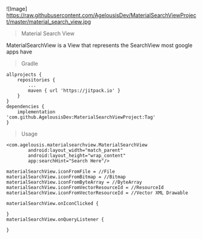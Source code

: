 ![Image] https://raw.githubusercontent.com/AgelousisDev/MaterialSearchViewProject/master/material_search_view.jpg

> Material Search View

MaterialSearchView is a View that represents the SearchView most google apps have

> Gradle
```
allprojects {
	repositories {
		...
		maven { url 'https://jitpack.io' }
	}
}
dependencies {
	implementation 'com.github.AgelousisDev:MaterialSearchViewProject:Tag'
}
```

> Usage
```
<com.agelousis.materialsearchview.MaterialSearchView
        android:layout_width="match_parent"
        android:layout_height="wrap_content"
        app:searchHint="Search Here"/>
```
```
materialSearchView.iconFromFile = //File
materialSearchView.iconFromBitmap = //Bitmap
materialSearchView.iconFromByteArray = //ByteArray
materialSearchView.iconFromVectorResourceId = //ResourceId
materialSearchView.iconFromVectorResourceId = //Vector XML Drawable
        
materialSearchView.onIconClicked {
            
}
materialSearchView.onQueryListener { 
            
}
```

